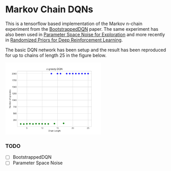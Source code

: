 # Markov Chain DQNs

This is a tensorflow based implementation of the Markov n-chain experiment from the [BootstrappedDQN](https://papers.nips.cc/paper/6501-deep-exploration-via-bootstrapped-dqn) paper. The same experiment has also been used in [Parameter Space Noise for Exploration](https://openreview.net/forum?id=ByBAl2eAZ) and more recently in [Randomized Priors for Deep Reinforcement Learning](https://arxiv.org/abs/1806.03335).

The basic DQN network has been setup and the result has been reproduced for up to chains of length 25 in the figure below.

<img src="plot.png" width="300">

### TODO
- [ ] BootstrappedDQN
- [ ] Parameter Space Noise
